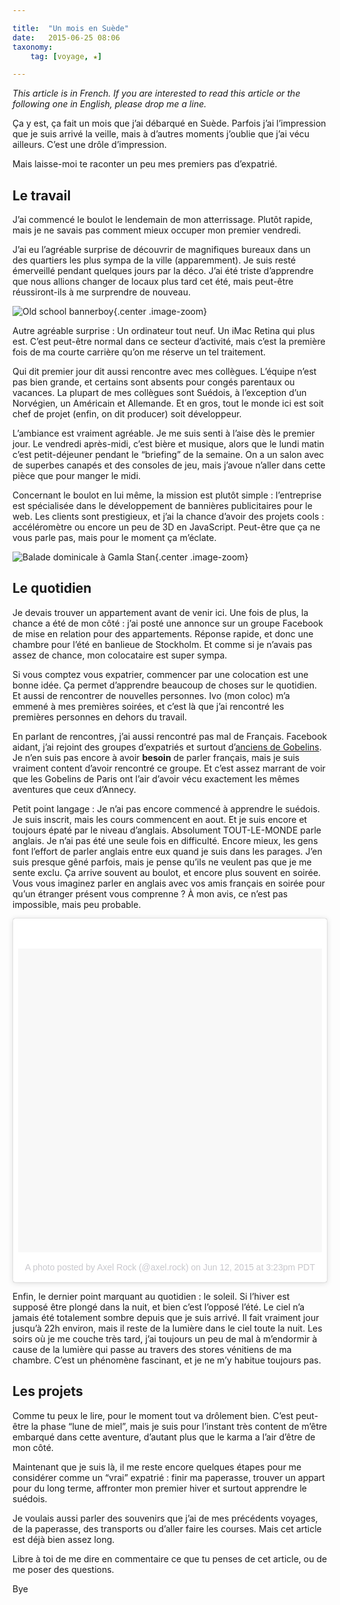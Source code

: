 ```yaml
---

title:  "Un mois en Suède"
date:   2015-06-25 08:06
taxonomy:
    tag: [voyage, ★]

---
```


*This article is in French. If you are interested to read this article or the following one in English, please drop me a line.*

Ça y est, ça fait un mois que j’ai débarqué en Suède. Parfois j’ai l’impression que je suis arrivé la veille, mais à d’autres moments j’oublie que j’ai vécu ailleurs. C’est une drôle d’impression.

Mais laisse-moi te raconter un peu mes premiers pas d’expatrié.

## Le travail

J’ai commencé le boulot le lendemain de mon atterrissage. Plutôt rapide, mais je ne savais pas comment mieux occuper mon premier vendredi.

J’ai eu l’agréable surprise de découvrir de magnifiques bureaux dans un des quartiers les plus sympa de la ville (apparemment). Je suis resté émerveillé pendant quelques jours par la déco. J’ai été triste d’apprendre que nous allions changer de locaux plus tard cet été, mais peut-être réussiront-ils à me surprendre de nouveau.

![Old school bannerboy](un-mois-en-suede-1.jpg "Old school bannerboy"){.center .image-zoom}

Autre agréable surprise : Un ordinateur tout neuf. Un iMac Retina qui plus est. C’est peut-être normal dans ce secteur d’activité, mais c’est la première fois de ma courte carrière qu’on me réserve un tel traitement.

Qui dit premier jour dit aussi rencontre avec mes collègues. L’équipe n’est pas bien grande, et certains sont absents pour congés parentaux ou vacances. La plupart de mes collègues sont Suédois, à l’exception d’un Norvégien, un Américain et Allemande. Et en gros, tout le monde ici est soit chef de projet (enfin, on dit producer) soit développeur.

L’ambiance est vraiment agréable. Je me suis senti à l’aise dès le premier jour. Le vendredi après-midi, c’est bière et musique, alors que le lundi matin c’est petit-déjeuner pendant le “briefing” de la semaine. On a un salon avec de superbes canapés et des consoles de jeu, mais j’avoue n’aller dans cette pièce que pour manger le midi.

Concernant le boulot en lui même, la mission est plutôt simple : l’entreprise est spécialisée dans le développement de bannières publicitaires pour le web. Les clients sont prestigieux, et j’ai la chance d’avoir des projets cools : accéléromètre ou encore un peu de 3D en JavaScript. Peut-être que ça ne vous parle pas, mais pour le moment ça m’éclate.

![Balade dominicale à Gamla Stan](un-mois-en-suede-2.jpg "Balade dominicale à Gamla Stan"){.center .image-zoom}

## Le quotidien

Je devais trouver un appartement avant de venir ici. Une fois de plus, la chance a été de mon côté : j’ai posté une annonce sur un groupe Facebook de mise en relation pour des appartements. Réponse rapide, et donc une chambre pour l’été en banlieue de Stockholm. Et comme si je n’avais pas assez de chance, mon colocataire est super sympa.

Si vous comptez vous expatrier, commencer par une colocation est une bonne idée. Ça permet d’apprendre beaucoup de choses sur le quotidien. Et aussi de rencontrer de nouvelles personnes. Ivo (mon coloc) m’a emmené à mes premières soirées, et c’est là que j’ai rencontré les premières personnes en dehors du travail.

En parlant de rencontres, j’ai aussi rencontré pas mal de Français. Facebook aidant, j’ai rejoint des groupes d’expatriés et surtout d’[anciens de Gobelins](https://www.facebook.com/anciensgobelins). Je n’en suis pas encore à avoir **besoin** de parler français, mais je suis vraiment content d’avoir rencontré ce groupe. Et c’est assez marrant de voir que les Gobelins de Paris ont l’air d’avoir vécu exactement les mêmes aventures que ceux d’Annecy.

Petit point langage : Je n’ai pas encore commencé à apprendre le suédois. Je suis inscrit, mais les cours commencent en aout. Et je suis encore et toujours épaté par le niveau d’anglais. Absolument TOUT-LE-MONDE parle anglais. Je n’ai pas été une seule fois en difficulté. Encore mieux, les gens font l’effort de parler anglais entre eux quand je suis dans les parages. J’en suis presque gêné parfois, mais je pense qu’ils ne veulent pas que je me sente exclu. Ça arrive souvent au boulot, et encore plus souvent en soirée. Vous vous imaginez parler en anglais avec vos amis français en soirée pour qu’un étranger présent vous comprenne ? À mon avis, ce n’est pas impossible, mais peu probable.

<blockquote class="instagram-media" style="background: #FFF; border: 0; border-radius: 3px; box-shadow: 0 0 1px 0 rgba(0,0,0,0.5),0 1px 10px 0 rgba(0,0,0,0.15); margin: 1px; max-width: 658px; padding: 0; width: calc(100% - 2px);" data-instgrm-version="4"><div style="padding: 8px;"><div style="background: #F8F8F8; line-height: 0; margin-top: 40px; padding: 50% 0; text-align: center; width: 100%;"></div><p style="color: #c9c8cd; font-family: Arial,sans-serif; font-size: 14px; line-height: 17px; margin-bottom: 0; margin-top: 8px; overflow: hidden; padding: 8px 0 7px; text-align: center; text-overflow: ellipsis; white-space: nowrap;"><a style="color: #c9c8cd; font-family: Arial,sans-serif; font-size: 14px; font-style: normal; font-weight: normal; line-height: 17px; text-decoration: none;" href="https://instagram.com/p/32IJDDDU84/" target="_top">A photo posted by Axel Rock (@axel.rock)</a> on <time style="font-family: Arial,sans-serif; font-size: 14px; line-height: 17px;" datetime="2015-06-12T22:23:50+00:00">Jun 12, 2015 at 3:23pm PDT</time></p></div></blockquote>

<script src="//platform.instagram.com/en_US/embeds.js" async="" defer="defer"></script>


Enfin, le dernier point marquant au quotidien : le soleil. Si l’hiver est supposé être plongé dans la nuit, et bien c’est l’opposé l’été. Le ciel n’a jamais été totalement sombre depuis que je suis arrivé. Il fait vraiment jour jusqu’à 22h environ, mais il reste de la lumière dans le ciel toute la nuit. Les soirs où je me couche très tard, j’ai toujours un peu de mal à m’endormir à cause de la lumière qui passe au travers des stores vénitiens de ma chambre. C’est un phénomène fascinant, et je ne m’y habitue toujours pas.

## Les projets

Comme tu peux le lire, pour le moment tout va drôlement bien. C’est peut-être la phase “lune de miel”, mais je suis pour l’instant très content de m’être embarqué dans cette aventure, d’autant plus que le karma a l’air d’être de mon côté.

Maintenant que je suis là, il me reste encore quelques étapes pour me considérer comme un “vrai” expatrié : finir ma paperasse, trouver un appart pour du long terme, affronter mon premier hiver et surtout apprendre le suédois.

Je voulais aussi parler des souvenirs que j’ai de mes précédents voyages, de la paperasse, des transports ou d’aller faire les courses. Mais cet article est déjà bien assez long.

Libre à toi de me dire en commentaire ce que tu penses de cet article, ou de me poser des questions.

Bye